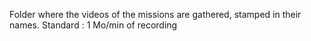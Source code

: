 Folder where the videos of the missions are gathered, stamped in their names.
Standard : 1 Mo/min of recording
